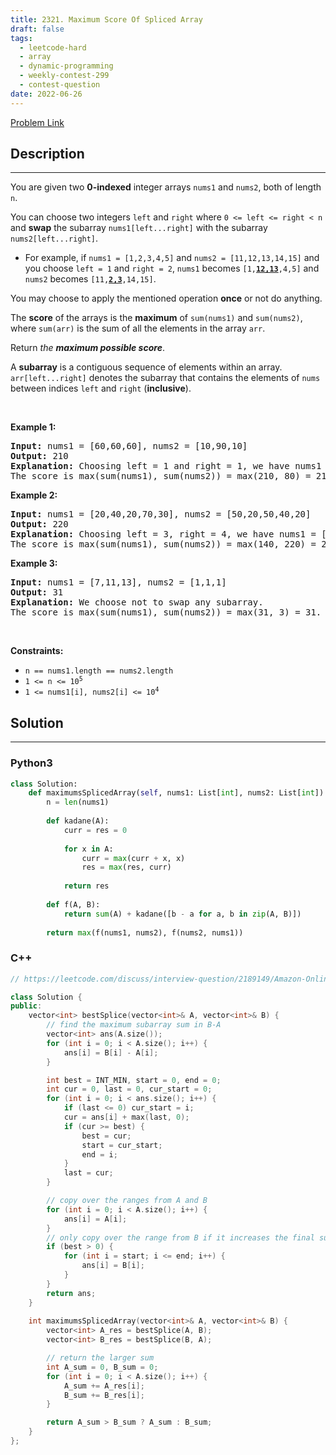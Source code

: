 ```yaml
---
title: 2321. Maximum Score Of Spliced Array
draft: false
tags: 
  - leetcode-hard
  - array
  - dynamic-programming
  - weekly-contest-299
  - contest-question
date: 2022-06-26
---
```


[Problem Link](https://leetcode.com/problems/maximum-score-of-spliced-array/)

## Description

---
<p>You are given two <strong>0-indexed</strong> integer arrays <code>nums1</code> and <code>nums2</code>, both of length <code>n</code>.</p>

<p>You can choose two integers <code>left</code> and <code>right</code> where <code>0 &lt;= left &lt;= right &lt; n</code> and <strong>swap</strong> the subarray <code>nums1[left...right]</code> with the subarray <code>nums2[left...right]</code>.</p>

<ul>
	<li>For example, if <code>nums1 = [1,2,3,4,5]</code> and <code>nums2 = [11,12,13,14,15]</code> and you choose <code>left = 1</code> and <code>right = 2</code>, <code>nums1</code> becomes <code>[1,<strong><u>12,13</u></strong>,4,5]</code> and <code>nums2</code> becomes <code>[11,<strong><u>2,3</u></strong>,14,15]</code>.</li>
</ul>

<p>You may choose to apply the mentioned operation <strong>once</strong> or not do anything.</p>

<p>The <strong>score</strong> of the arrays is the <strong>maximum</strong> of <code>sum(nums1)</code> and <code>sum(nums2)</code>, where <code>sum(arr)</code> is the sum of all the elements in the array <code>arr</code>.</p>

<p>Return <em>the <strong>maximum possible score</strong></em>.</p>

<p>A <strong>subarray</strong> is a contiguous sequence of elements within an array. <code>arr[left...right]</code> denotes the subarray that contains the elements of <code>nums</code> between indices <code>left</code> and <code>right</code> (<strong>inclusive</strong>).</p>

<p>&nbsp;</p>
<p><strong class="example">Example 1:</strong></p>

<pre>
<strong>Input:</strong> nums1 = [60,60,60], nums2 = [10,90,10]
<strong>Output:</strong> 210
<strong>Explanation:</strong> Choosing left = 1 and right = 1, we have nums1 = [60,<u><strong>90</strong></u>,60] and nums2 = [10,<u><strong>60</strong></u>,10].
The score is max(sum(nums1), sum(nums2)) = max(210, 80) = 210.</pre>

<p><strong class="example">Example 2:</strong></p>

<pre>
<strong>Input:</strong> nums1 = [20,40,20,70,30], nums2 = [50,20,50,40,20]
<strong>Output:</strong> 220
<strong>Explanation:</strong> Choosing left = 3, right = 4, we have nums1 = [20,40,20,<u><strong>40,20</strong></u>] and nums2 = [50,20,50,<u><strong>70,30</strong></u>].
The score is max(sum(nums1), sum(nums2)) = max(140, 220) = 220.
</pre>

<p><strong class="example">Example 3:</strong></p>

<pre>
<strong>Input:</strong> nums1 = [7,11,13], nums2 = [1,1,1]
<strong>Output:</strong> 31
<strong>Explanation:</strong> We choose not to swap any subarray.
The score is max(sum(nums1), sum(nums2)) = max(31, 3) = 31.
</pre>

<p>&nbsp;</p>
<p><strong>Constraints:</strong></p>

<ul>
	<li><code>n == nums1.length == nums2.length</code></li>
	<li><code>1 &lt;= n &lt;= 10<sup>5</sup></code></li>
	<li><code>1 &lt;= nums1[i], nums2[i] &lt;= 10<sup>4</sup></code></li>
</ul>


## Solution

---
### Python3
``` py title='maximum-score-of-spliced-array'
class Solution:
    def maximumsSplicedArray(self, nums1: List[int], nums2: List[int]) -> int:
        n = len(nums1)
        
        def kadane(A):
            curr = res = 0
            
            for x in A:
                curr = max(curr + x, x)
                res = max(res, curr)
            
            return res
        
        def f(A, B):
            return sum(A) + kadane([b - a for a, b in zip(A, B)])
        
        return max(f(nums1, nums2), f(nums2, nums1))
```
### C++
``` cpp title='maximum-score-of-spliced-array'
// https://leetcode.com/discuss/interview-question/2189149/Amazon-Online-Assessment-Questions

class Solution {
public:
    vector<int> bestSplice(vector<int>& A, vector<int>& B) {
        // find the maximum subarray sum in B-A
        vector<int> ans(A.size());
        for (int i = 0; i < A.size(); i++) {
            ans[i] = B[i] - A[i];
        }

        int best = INT_MIN, start = 0, end = 0;
        int cur = 0, last = 0, cur_start = 0;
        for (int i = 0; i < ans.size(); i++) {
            if (last <= 0) cur_start = i;
            cur = ans[i] + max(last, 0);
            if (cur >= best) {
                best = cur;
                start = cur_start;
                end = i;
            }
            last = cur;
        }

        // copy over the ranges from A and B
        for (int i = 0; i < A.size(); i++) {
            ans[i] = A[i];
        }
        // only copy over the range from B if it increases the final sum
        if (best > 0) {
            for (int i = start; i <= end; i++) {
                ans[i] = B[i];
            }
        }
        return ans;
    }
    
    int maximumsSplicedArray(vector<int>& A, vector<int>& B) {
        vector<int> A_res = bestSplice(A, B);
        vector<int> B_res = bestSplice(B, A);

        // return the larger sum
        int A_sum = 0, B_sum = 0;
        for (int i = 0; i < A.size(); i++) {
            A_sum += A_res[i];
            B_sum += B_res[i];
        }

        return A_sum > B_sum ? A_sum : B_sum;
    }
};


```

